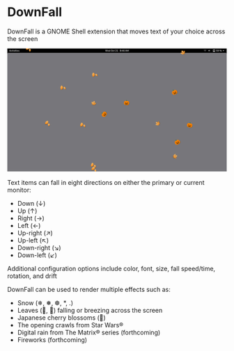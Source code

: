 # DownFall
DownFall is a GNOME Shell extension that moves text of your choice across the screen  

!["Picture"](./media/DownFall.png)

Text items can fall in eight directions on either the primary or current monitor:  
* Down (↓)
* Up (↑)
* Right (→)
* Left (←)
* Up-right (↗)
* Up-left (↖)
* Down-right (↘)
* Down-left (↙)

Additional configuration options include color, font, size, fall speed/time, rotation, and drift

DownFall can be used to render multiple effects such as:  
* Snow (❄, ❅, ❆, *, .)
* Leaves (🍁️, 🍂️) falling or breezing across the screen
* Japanese cherry blossoms (🌸️)
* The opening crawls from Star Wars®
* Digital rain from The Matrix® series (forthcoming)
* Fireworks (forthcoming)
